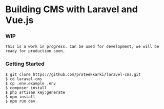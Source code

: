 # Building CMS with Laravel and Vue.js

### WIP
    This is a work in progress. Can be used for development, we will be ready for production soon.
    
### Getting Started

```
$ git clone https://github.com/prateekkarki/laravel-cms.git
$ cd laravel-cms
$ cp .env.example .env
$ composer install
$ php artisan key:generate
$ npm install
$ npm run dev
```
